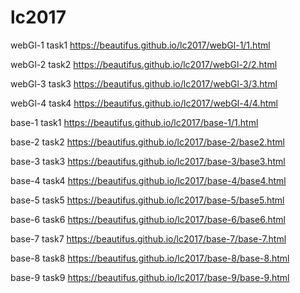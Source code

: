 # lc2017
webGl-1   task1 https://beautifus.github.io/lc2017/webGl-1/1.html

webGl-2   task2 https://beautifus.github.io/lc2017/webGl-2/2.html

webGl-3   task3 https://beautifus.github.io/lc2017/webGl-3/3.html

webGl-4   task4 https://beautifus.github.io/lc2017/webGl-4/4.html

base-1   task1 https://beautifus.github.io/lc2017/base-1/1.html

base-2   task2 https://beautifus.github.io/lc2017/base-2/base2.html

base-3   task3 https://beautifus.github.io/lc2017/base-3/base3.html

base-4   task4 https://beautifus.github.io/lc2017/base-4/base4.html

base-5   task5 https://beautifus.github.io/lc2017/base-5/base5.html

base-6   task6 https://beautifus.github.io/lc2017/base-6/base6.html

base-7   task7 https://beautifus.github.io/lc2017/base-7/base-7.html

base-8   task8 https://beautifus.github.io/lc2017/base-8/base-8.html

base-9   task9 https://beautifus.github.io/lc2017/base-9/base-9.html



 
